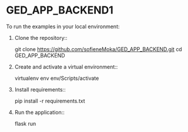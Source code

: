 # GED_APP_BACKEND1

To run the examples in your local environment:

1. Clone the repository::

      git clone https://github.com/sofieneMoka/GED_APP_BACKEND.git
      cd GED_APP_BACKEND

2. Create and activate a virtual environment::

      virtualenv env
      env/Scripts/activate

3. Install requirements::

      pip install -r requirements.txt

4. Run the application::

      flask run

